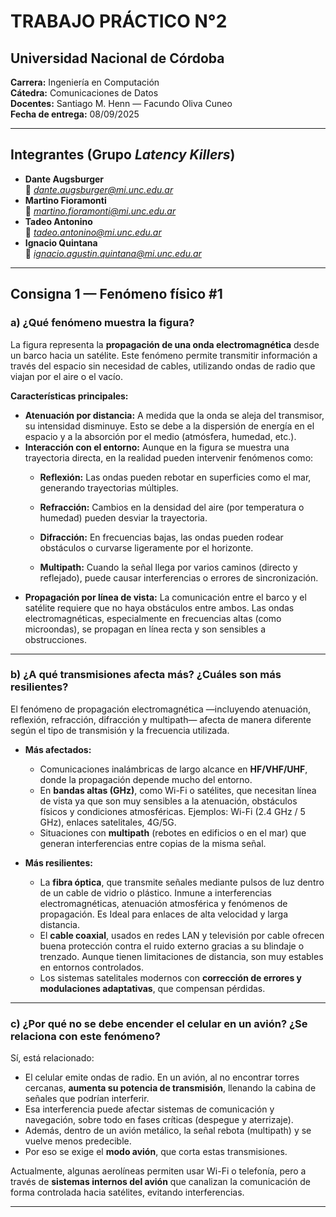 # TRABAJO PRÁCTICO N°2

## Universidad Nacional de Córdoba  
**Carrera:** Ingeniería en Computación  
**Cátedra:** Comunicaciones de Datos  
**Docentes:** Santiago M. Henn — Facundo Oliva Cuneo  
**Fecha de entrega:** 08/09/2025  

---

## Integrantes (Grupo *Latency Killers*)

- **Dante Augsburger**  
  📧 *dante.augsburger@mi.unc.edu.ar*  
- **Martino Fioramonti**  
  📧 *martino.fioramonti@mi.unc.edu.ar*  
- **Tadeo Antonino**  
  📧 *tadeo.antonino@mi.unc.edu.ar*  
- **Ignacio Quintana**  
  📧 *ignacio.agustin.quintana@mi.unc.edu.ar*  

---

## Consigna 1 — Fenómeno físico #1

### a) ¿Qué fenómeno muestra la figura?  
La figura representa la **propagación de una onda electromagnética** desde un barco hacia un satélite. Este fenómeno permite transmitir información a través del espacio sin necesidad de cables, utilizando ondas de radio que viajan por el aire o el vacío.  

**Características principales:**
- **Atenuación por distancia:** A medida que la onda se aleja del transmisor, su intensidad disminuye. Esto se debe a la dispersión de energía en el espacio y a la absorción por el medio (atmósfera, humedad, etc.). 
- **Interacción con el entorno:** Aunque en la figura se muestra una trayectoria directa, en la realidad pueden intervenir fenómenos como:  
  - **Reflexión:** Las ondas pueden rebotar en superficies como el mar, generando trayectorias múltiples.

  - **Refracción:** Cambios en la densidad del aire (por temperatura o humedad) pueden desviar la trayectoria.

  - **Difracción:** En frecuencias bajas, las ondas pueden rodear obstáculos o curvarse ligeramente por el horizonte.

  - **Multipath:** Cuando la señal llega por varios caminos (directo y reflejado), puede causar interferencias o errores de sincronización.
- **Propagación por línea de vista:** La comunicación entre el barco y el satélite requiere que no haya obstáculos entre ambos. Las ondas electromagnéticas, especialmente en frecuencias altas (como microondas), se propagan en línea recta y son sensibles a obstrucciones.

---

### b) ¿A qué transmisiones afecta más? ¿Cuáles son más resilientes?
El fenómeno de propagación electromagnética —incluyendo atenuación, reflexión, refracción, difracción y multipath— afecta de manera diferente según el tipo de transmisión y la frecuencia utilizada.
- **Más afectados:**  
  - Comunicaciones inalámbricas de largo alcance en **HF/VHF/UHF**, donde la propagación depende mucho del entorno.  
  - En **bandas altas (GHz)**, como Wi-Fi o satélites, que necesitan línea de vista ya que son muy sensibles a la atenuación, obstáculos físicos y condiciones atmosféricas. Ejemplos: Wi-Fi (2.4 GHz / 5 GHz), enlaces satelitales, 4G/5G.
  - Situaciones con **multipath** (rebotes en edificios o en el mar) que generan interferencias entre copias de la misma señal.  

- **Más resilientes:**  
  - La **fibra óptica**, que transmite señales mediante pulsos de luz dentro de un cable de vidrio o plástico. Inmune a interferencias electromagnéticas, atenuación atmosférica y fenómenos de propagación. Es Ideal para enlaces de alta velocidad y larga distancia.
  - El **cable coaxial**, usados en redes LAN y televisión por cable ofrecen buena protección contra el ruido externo gracias a su blindaje o trenzado. Aunque tienen limitaciones de distancia, son muy estables en entornos controlados.
  - Los sistemas satelitales modernos con **corrección de errores y modulaciones adaptativas**, que compensan pérdidas.  

---

### c) ¿Por qué no se debe encender el celular en un avión? ¿Se relaciona con este fenómeno?
Sí, está relacionado:  
- El celular emite ondas de radio. En un avión, al no encontrar torres cercanas, **aumenta su potencia de transmisión**, llenando la cabina de señales que podrían interferir.  
- Esa interferencia puede afectar sistemas de comunicación y navegación, sobre todo en fases críticas (despegue y aterrizaje).  
- Además, dentro de un avión metálico, la señal rebota (multipath) y se vuelve menos predecible.  
- Por eso se exige el **modo avión**, que corta estas transmisiones.  

Actualmente, algunas aerolíneas permiten usar Wi-Fi o telefonía, pero a través de **sistemas internos del avión** que canalizan la comunicación de forma controlada hacia satélites, evitando interferencias.

---



